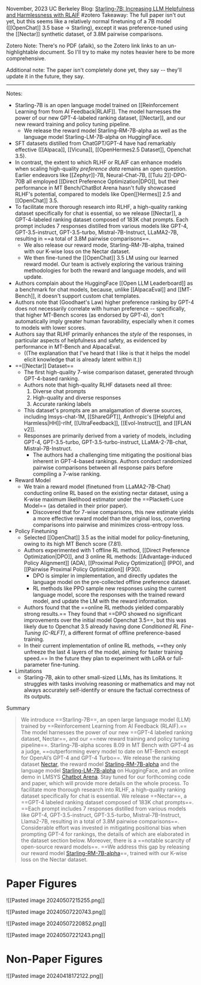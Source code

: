 November, 2023
UC Berkeley
Blog: [Starling-7B: Increasing LLM Helpfulness and Harmlessness with RLAIF](https://starling.cs.berkeley.edu/)
#zotero 
Takeaway: The full paper isn't out yet, but this seems like a relatively normal finetuning of a 7B model ([[OpenChat]] 3.5 base -> Starling), except it was preference-tuned using the [[Nectar]] synthetic dataset, of 3.8M pairwise comparisons.

Zotero Note: There's no PDF (afaik), so the Zotero link links to an un-highlightable document. So I'll try to make my notes heavier here to be more comprehensive.

Additional note: The paper isn't completely done yet, they say -- they'll update it in the future, they say.

----

Notes: 
- Starling-7B is an open language model trained on [[Reinforcement Learning from from AI Feedback|RLAIF]]. The model harnesses the power of our new GPT-4-labeled ranking dataset, [[Nectar]], and our new reward training and policy tuning pipeline.
	- We release the reward model Starling-RM-7B-alpha as well as the language model Starling-LM-7B-alpha on HuggingFace.
- SFT datasets distilled from ChatGPT/GPT-4 have had remarkably effective ([[Alpaca]], [[Vicuna]], [[OpenHermes2.5 Dataset]], Openchat 3.5). 
- In contrast, the extent to which RLHF or RLAIF can enhance models when scaling high-quality *preference data* remains an open question. Earlier endeavors like [[Zephyr]]-7B, Neural-Chat-7B, [[Tulu 2]]-DPO-70B all employed [[Direct Preference Optimization|DPO]], but their performance in MT Bench/ChatBot Arena hasn't fully showcased RLHF's potential, compared to models like Open[[Hermes]] 2.5 and [[OpenChat]] 3.5.
- To facilitate more thorough research into RLHF, a high-quality ranking dataset specifically for chat is essential, so we release [[Nectar]], a GPT-4-labeled ranking dataset composed of 183K chat prompts. Each prompt includes 7 responses distilled from various models like GPT-4, GPT-3.5-instruct, GPT-3.5-turbo, Mistral-7B-Instruct, LLaMA2-7B, resulting in ==a total of 3.8M pairwise comparisons==. 
	- We also release our reward mode, Starling-RM-7B-alpha, trained with our K-wise loss on the Nectar dataset.
	- We then fine-tuned the [[OpenChat]] 3.5 LM using our learned reward model. Our team is actively exploring the various training methodologies for both the reward and language models, and will update.
- Authors complain about the HuggingFace [[Open LLM Leaderboard]] as a benchmark for chat models, because, unlike [[AlpacaEval]] and [[MT-Bench]], it doesn't support custom chat templates.
- Authors note that (Goodhaet's Law) higher preference ranking by GPT-4 does not necessarily correlate with human preference -- specifically, that higher MT-Bench scores (as endorsed by GPT-4), don't automatically imply greater human favorability, especially when it comes to models with lower scores.
- Authors say that RLHF primarily enhances the *style* of the responses, in particular aspects of helpfulness and safety, as evidenced by performance in MT-Bench and AlpacaEval.
	- ((The explanation that I've heard that I like is that it helps the model elicit knowledge that is already latent within it.))
- ==[[Nectar]] Dataset==
	- The first high-quality 7-wise comparison dataset, generated through GPT-4-based ranking.
	- Authors note that high-quality RLHF datasets need all three:
		1. Diverse chat prompts
		2. High-quality and diverse responses
		3. Accurate ranking labels
	- This dataset's prompts are an amalgamation of diverse sources, including lmsys-chat-1M, [[ShareGPT]], Anthropic's [[Helpful and Harmless|HH]]-rlhf, [[UltraFeedback]], [[Evol-Instruct]], and [[FLAN v2]].
	- Responses are primarily derived from a variety of models, including GPT-4, GPT-3.5-turbo, GPT-3.5-turbo-instruct, LLaMA-2-7B-chat, Mistral-7B-Instruct.
		- The authors had a challenging time mitigating the positional bias inherent in GPT-4-based rankings. Authors conduct randomized pairwise comparisons between all response pairs before compiling a 7-wise ranking.
- Reward Model
	- We train a reward model (finetuned from LLaMA2-7B-Chat) conducting online RL based on the existing nectar dataset, using a K-wise maximum likelihood estimator under the ==Plackett-Luce Model== (as detailed in their prior paper). 
		- Discovered that for 7-wise comparisons, this new estimate yields a more effective reward model than the original loss, converting comparisons into pairwise and minimizes cross-entropy loss.
- Policy Finetuning
	- Selected [[OpenChat]] 3.5 as the initial model for policy-finetuning, owing to its high MT Bench score (7.81). 
	- Authors experimented with 1 offline RL method, [[Direct Preference Optimization|DPO]], and 3 online RL methods: [[Advantage-induced Policy Alignment]] (ADA), [[Proximal Policy Optimization]] (PPO), and [[Pairwise Proximal Policy Optimization]] (P3O).
		- DPO is simpler in implementation, and directly updates the language model on the pre-collected offline preference dataset.
		- RL methods like PPO sample new responses using the current language model, score the responses with the trained reward model, and update the LM with the reward information.
	- Authors found that the ==online RL methods yielded comparably strong results.== They found that ==DPO showed no significant improvements over the initial model Openchat 3.5==, but this was likely due to Openchat 3.5 already having done *Conditioned RL Fine-Tuning (C-RLFT)*, a different format of offline preference-based training.
	- In their current implementation of online RL methods, ==they only unfreeze the last 4 layers of the model, aiming for faster training speed.== In the future they plan to experiment with LoRA or full-parameter fine-tuning.
- Limitations
	- Starling-7B, akin to other small-sized LLMs, has its limitations. It struggles with tasks involving reasoning or mathematics and may not always accurately self-identify or ensure the factual correctness of its outputs.


Summary
> We introduce ==Starling-7B==, an open large language model (LLM) trained by ==Reinforcement Learning from AI Feedback (RLAIF).== The model harnesses the power of our new ==GPT-4 labeled ranking dataset, Nectar==, and our ==new reward training and policy tuning pipeline==. Starling-7B-alpha scores 8.09 in MT Bench with GPT-4 as a judge, ==outperforming every model to date on MT-Bench except for OpenAI’s GPT-4 and GPT-4 Turbo==. We release the ranking dataset [Nectar](https://huggingface.co/datasets/berkeley-nest/Nectar), the reward model [Starling-RM-7B-alpha](https://huggingface.co/berkeley-nest/Starling-RM-7B-alpha) and the language model [Starling-LM-7B-alpha](https://huggingface.co/berkeley-nest/Starling-LM-7B-alpha) on HuggingFace, and an online demo in LMSYS [Chatbot Arena](https://chat.lmsys.org/). Stay tuned for our forthcoming code and paper, which will provide more details on the whole process.
> To facilitate more thorough research into RLHF, a high-quality ranking dataset specifically for chat is essential. We release ==Nectar==, a ==GPT-4 labeled ranking dataset composed of 183K chat prompts==. ==Each prompt includes 7 responses distilled from various models like GPT-4, GPT-3.5-instruct, GPT-3.5-turbo, Mistral-7B-Instruct, Llama2-7B, resulting in a total of 3.8M pairwise comparisons==. Considerable effort was invested in mitigating positional bias when prompting GPT-4 for rankings, the details of which are elaborated in the dataset section below.
> Moreover, there is a ==notable scarcity of open-source reward models==. ==We address this gap by releasing our reward model [Starling-RM-7B-alpha](https://huggingface.co/berkeley-nest/Starling-RM-7B-alpha)==, trained with our K-wise loss on the Nectar dataset.


# Paper Figures
![[Pasted image 20240507215255.png]]

![[Pasted image 20240507220743.png]]

![[Pasted image 20240507220852.png]]

![[Pasted image 20240507221243.png]]




# Non-Paper Figures

![[Pasted image 20240418172122.png]]